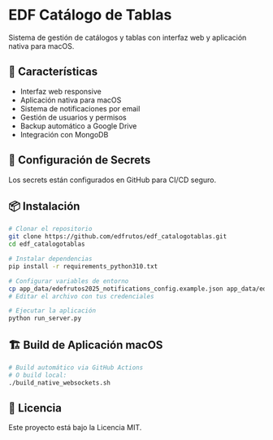 # EDF Catálogo de Tablas

Sistema de gestión de catálogos y tablas con interfaz web y aplicación nativa para macOS.

## 🚀 Características

- Interfaz web responsive
- Aplicación nativa para macOS
- Sistema de notificaciones por email
- Gestión de usuarios y permisos
- Backup automático a Google Drive
- Integración con MongoDB

## 🔐 Configuración de Secrets

Los secrets están configurados en GitHub para CI/CD seguro.

## 📦 Instalación

```bash
# Clonar el repositorio
git clone https://github.com/edfrutos/edf_catalogotablas.git
cd edf_catalogotablas

# Instalar dependencias
pip install -r requirements_python310.txt

# Configurar variables de entorno
cp app_data/edefrutos2025_notifications_config.example.json app_data/edefrutos2025_notifications_config.json
# Editar el archivo con tus credenciales

# Ejecutar la aplicación
python run_server.py
```

## 🏗️ Build de Aplicación macOS

```bash
# Build automático via GitHub Actions
# O build local:
./build_native_websockets.sh
```

## 📝 Licencia

Este proyecto está bajo la Licencia MIT.
